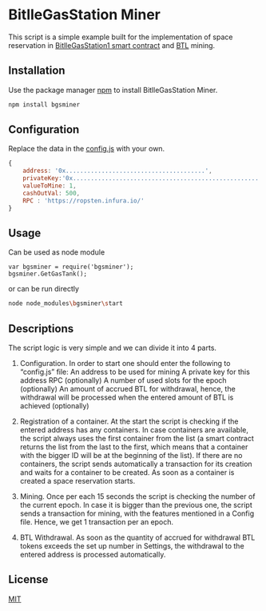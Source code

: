 # BitlleGasStation Miner

This script is a simple example built for the implementation of space reservation in [BitlleGasStation1 smart contract](https://ropsten.etherscan.io/address/0x06836be4e6273d77ee7429e0e6414398a81e3dd2#contracts) and [BTL](https://ropsten.etherscan.io/token/0x752777721dd5fe2db110e9e03b3b8feacff1665e) mining.

## Installation

Use the package manager [npm](https://www.npmjs.com/package/bgsminer) to install BitlleGasStation Miner.

```bash
npm install bgsminer
```

## Configuration

Replace the data in the [config.js](./config.js) with your own.  

```JavaScript
{
    address: '0x.......................................',
    privateKey:'0x.......................................................' ,
    valueToMine: 1,
    cashOutVal: 500,
    RPC : 'https://ropsten.infura.io/'
}
```

## Usage

Can be used as node module

```JS
var bgsminer = require('bgsminer');
bgsminer.GetGasTank();
```

or can be run directly

```bash
node node_modules\bgsminer\start
```

## Descriptions

The script logic is very simple and we can divide it into 4 parts.

1. Configuration. In order to start one should enter the following to “config.js” file:
An address to be used for mining
A private key for this address
RPC (optionally)
A number of used slots for the epoch (optionally)
An amount of accrued BTL for withdrawal, hence, the withdrawal will be processed when the entered amount of BTL is achieved  (optionally)

2. Registration of a container. At the start the script is checking if the entered address has any containers.  In case containers are available, the script always uses the first container from the list (a smart contract returns the list from the last to the first, which means that a container with the bigger ID will be at the beginning of the list). If there are no containers, the script sends automatically a transaction for its creation and waits for a container to be created. As soon as a container is created a space reservation starts.

3. Mining. Once per each 15 seconds the script is checking the number of the current epoch. In case it is bigger than the previous one, the script sends a transaction for mining, with the features mentioned in a Config file. Hence, we get 1 transaction per an epoch.

4. BTL Withdrawal. As soon as the quantity of accrued for withdrawal BTL tokens exceeds the set up number in Settings, the withdrawal to the entered address is processed automatically.

## License

[MIT](https://choosealicense.com/licenses/mit/)
